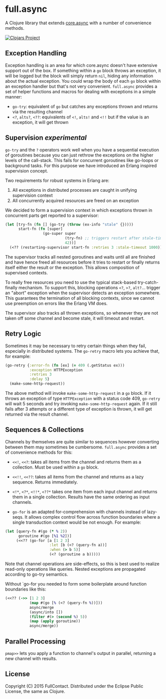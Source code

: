 # full.async

A Clojure library that extends [core.async](https://github.com/clojure/core.async)
with a number of convenience methods.

[![Clojars Project](http://clojars.org/fullcontact/full.async/latest-version.svg)](http://clojars.org/fullcontact/full.async)

## Exception Handling

Exception handling is an area for which core.async doesn't have extensive
support out of the box. If something within a `go` block throws an exception, it
will be logged but the block will simply return `nil`, hiding any information
about the actual exception. You could wrap the body of each `go` block within an
exception handler but that's  not very convenient. `full.async` provides a set of
helper functions and macros for dealing with exceptions in a simple manner:

* `go-try`: equivalent of `go` but catches any exceptions thrown and returns via
the resulting channel
* `<?`, `alts?`, `<??`: equivalents of `<!`, `alts!` and `<!!` but if the value
is an exception, it will get thrown

## Supervision *experimental*

`go-try` and the `?` operators work well when you have a sequential
execution of goroutines because you can just rethrow the exceptions on
the higher levels of the call-stack. This fails for concurrent
goroutines like go-loops or background tasks. For this purpose we have
introduced an Erlang inspired supervision concept.

Two requirements for robust systems in Erlang are:

1. All exceptions in distributed processes are caught in unifying supervision context
2. All concurrently acquired resources are freed on an exception

We decided to form a supervision context in which exceptions thrown in
concurrent parts get reported to a supervisor:

```clojure
(let [try-fn (fn [] (go-try (throw (ex-info "stale" {}))))
      start-fn (fn [super]
                 (go-super super
                           (try-fn) ;; triggers restart after stale-timeout
                           42))]
  (<?? (restarting-supervisor start-fn :retries 3 :stale-timeout 1000)))
```

The supervisor tracks all nested goroutines and waits until all are
finished and have hence freed all resources before it tries to restart
or finally returns itself either the result or the exception. This
allows composition of supervised contexts.

To really free resources you need to use the typical stack-based
try-catch-finally mechanism. To support this, blocking operations
`<?`, `>?`, `alt?`...  trigger an "abort" exception when the
supervisor detects an exception somewhere. This guarantees the termination
of all blocking contexts, since we cannot use preemption on errors like
the Erlang VM does.

The supervisor also tracks all thrown exceptions, so whenever they are
not taken off some channel and become stale, it will timeout and
restart.

## Retry Logic

Sometimes it may be necessary to retry certain things when they fail,
especially in distributed systems. The `go-retry` macro lets you achieve that,
for example:

```clojure
(go-retry {:error-fn (fn [ex] (= 409 (.getStatus ex)))
           :exception HTTPException
           :retries 3
           :delay 5}
  (make-some-http-request))
```

The above method will invoke `make-some-http-request` in a `go` block. If it
throws an exception of type `HTTPException` with a status code 409, `go-retry`
will wait 5 seconds and try invoking `make-some-http-request` again. If it still
fails after 3 attempts or a different type of exception is thrown, it will get
returned via the result channel.

## Sequences & Collections

Channels by themselves are quite similar to sequences however converting between
them may sometimes be cumbersome. `full.async` provides a set of convenience
methods for this:

* `<<!`, `<<?`: takes all items from the channel and returns them as a collection.
Must be used within a `go` block.
* `<<!!`, `<<??`: takes all items from the channel and returns as a lazy
sequence. Returns immediately.
* `<!*`, `<?*`, `<!!*`, `<??*` takes one item from each input channel and
returns them in a single collection. Results have the same ordering as input
channels.

* `go-for` is an adapted for-comprehension with channels instead of
lazy-seqs. It allows complex control flow across function boundaries
where a single transduction context would be not enough. For example:

```clojure
(let [query-fn #(go (* % 2))
      goroutine #(go [%1 %2])]
     (<<?? (go-for [a [1 2 3]
                    :let [b (<? (query-fn a))]
                    :when (> b 5)]
                    (<? (goroutine a b)))))
```

Note that channel operations are side-effects, so this is best used to
realize read-only operations like queries. Nested exceptions are
propagated according to go-try semantics.

Without `go-for you needed to form some boilerplate around function
boundaries like this:

```clojure
(<<?? (->> [1 2 3]
           (map #(go [% (<? (query-fn %))]))
           async/merge
           (async/into [])
           (filter #(> (second %) 5))
           (map (apply goroutine))
           async/merge))
```

## Parallel Processing

`pmap>>` lets you apply a function to channel's output in parallel,
returning a new channel with results.


## License

Copyright (C) 2015 FullContact. Distributed under the Eclipse Public License, the same as Clojure.
